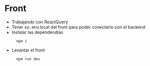 # Front
- Trabajando con ReactQuery
- Tener su .env.local del front para poder conectarlo con el backend
- Instalar las dependendias
  ```
    npm i
  ```
- Levantar el front
  ```
    npm run dev
  ```